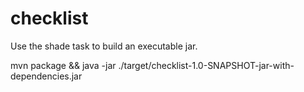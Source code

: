 checklist
=========

Use the shade task to build an executable jar.  

   mvn package && java -jar ./target/checklist-1.0-SNAPSHOT-jar-with-dependencies.jar